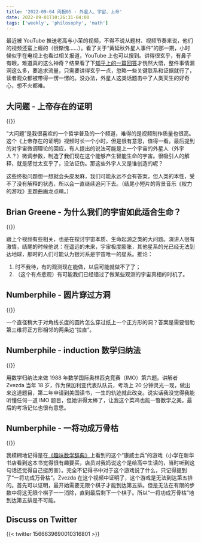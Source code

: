 ```yaml
---
title: '2022-09-04 周报05 - 外星人、宇宙、上帝'
date: 2022-09-01T10:26:31-04:00
tags: ['weekly', 'philosophy', 'math']
---
```


最近被 YouTube 推送老高与小茉的视频，不得不说从题材、视频节奏来说，他们的视频还蛮上瘾的（很惭愧……）。看了关于“黄延秋外星人事件”的那一期，小时候似乎在电视上也看过相关报道，YouTube 上也可以搜到。讲得很玄乎，有鼻子有眼，难道真的这么神奇？结果看了下[知乎上的一篇回答](https://www.zhihu.com/question/38810234/answer/2157898907)才恍然大悟，整件事情漏洞这么多，要追求流量，只需要讲得玄乎一点，忽略一些关键联系和证据就行了，读者观众都被带得一愣一愣的。没办法，外星人这类话题击中了人类天生的好奇心，想不火都难。

## 大问题 - 上帝存在的证明

{{<youtube _56TFhY9s1I>}}

“大问题”是我很喜欢的一个哲学普及的一个频道，难得的是视频制作质量也很高。这个《上帝存在的证明》视频时长一个小时，但是很有意思，值得一看。最后提到的对宇宙微调理论的回应，有人提出的说法可能是上一个宇宙的外星人（外宇人？）微调参数，制造了我们现在这个能够产生智能生命的宇宙。很吸引人的解释，就是感觉太玄乎了，没法证伪。那这些外宇人又是谁创造的呢？

这些终极问题想一想就会头皮发麻，我们可能永远不会有答案，但人类的本性，受不了没有解释的状态，所以会一直继续追问下去。（结尾小短片的背景音乐《权力的游戏》主题曲画龙点睛。）

## Brian Greene - 为什么我们的宇宙如此适合生命？

{{<youtube bf7BXwVeyWw>}}

跟上个视频有些相关，也是在探讨宇宙本质、生命起源之类的大问题。演讲人很有激情，结尾的时候他说：在遥远的未来，宇宙极度膨胀，其他星系的光已经无法到达地球，那时的人们可能认为银河系是宇宙唯一的星系。推论：

1. 时不我待，有的观测现在能做，以后可能就做不了了；
2. （这个有点悲观）有可能我们已经错过了做某些观测的宇宙真相的时机了。

## Numberphile - 圆片穿过方洞

{{<youtube AvFNCNOyZeE>}}

一个直径稍大于对角线长度的圆片怎么穿过纸上一个正方形的洞？答案是需要借助第三维将正方形相邻的两条边“拉直”。

## Numberphile - induction 数学归纳法

{{<youtube NcaYEaVTA4g>}}

用数学归纳法来做 1988 年数学国际奥林匹克竞赛（IMO）第六题。讲解者 Zvezda 当年 18 岁，作为保加利亚代表队队员，考场上 20 分钟灵光一现，做出来这道题目，第二年申请到美国读书，一生的轨迹就此改变。说实话我没觉得我能听懂任何一道 IMO 题目，但她讲得太棒了，让我这个菜鸡也能一瞥数学之美。最后的考场记忆也很有意思。

## Numberphile - 一将功成万骨枯

{{<youtube Or0uWM9bT5w>}}

我模糊地记得是在[《趣味数学辞典》](https://book.douban.com/subject/3098334/)上看到的这个“康威士兵”的游戏（小学在新华书店看到这本书觉得很有趣要买，店员对我妈说这个是给高中生读的，当时听到这句话还觉得自己挺厉害）。完全不记得书中对于这个游戏说了什么，只记得提到了“一将功成万骨枯”。Zvezda 在这个视频中证明了，这个游戏是无法到达第五排的。首先可以证明，最开始需要无限个棋子才能到达第五排。但是无法在有限的步数中将这无限个棋子一一消除，直到最后剩下一个棋子。所以“一将功成万骨枯”地到达第五排是不可能。

## Discuss on Twitter

{{< twitter 1566639690010316801 >}}
